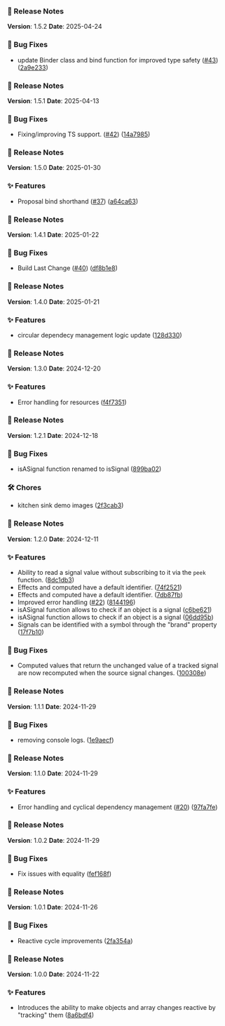 ### 🚀 Release Notes

**Version**: 1.5.2
**Date**: 2025-04-24

### 🐞 Bug Fixes

- update Binder class and bind function for improved type safety ([#43](https://github.com/cesarParra/lwc-signals/issues/43)) ([2a9e233](https://github.com/cesarParra/lwc-signals/commit/2a9e233d5f9541303dee9af5ecba9f2280a2369b))

### 🚀 Release Notes

**Version**: 1.5.1
**Date**: 2025-04-13

### 🐞 Bug Fixes

- Fixing/improving TS support. ([#42](https://github.com/cesarParra/lwc-signals/issues/42)) ([14a7985](https://github.com/cesarParra/lwc-signals/commit/14a7985e457d90938aceea85b20d30e2e4610623))

### 🚀 Release Notes

**Version**: 1.5.0
**Date**: 2025-01-30

### ✨ Features

- Proposal bind shorthand ([#37](https://github.com/cesarParra/lwc-signals/issues/37)) ([a64ca63](https://github.com/cesarParra/lwc-signals/commit/a64ca634e88483b7bec253dde12b5385eacea7f4))

### 🚀 Release Notes

**Version**: 1.4.1
**Date**: 2025-01-22

### 🐞 Bug Fixes

- Build Last Change ([#40](https://github.com/cesarParra/lwc-signals/issues/40)) ([df8b1e8](https://github.com/cesarParra/lwc-signals/commit/df8b1e85f53f7e2510a6a5d96529b5a0eecf9f09))

### 🚀 Release Notes

**Version**: 1.4.0
**Date**: 2025-01-21

### ✨ Features

- circular dependecy management logic update ([128d330](https://github.com/cesarParra/lwc-signals/commit/128d33040e6c91191ecf9db117cc334b0a2a63ee))

### 🚀 Release Notes

**Version**: 1.3.0
**Date**: 2024-12-20

### ✨ Features

- Error handling for resources ([f4f7351](https://github.com/cesarParra/lwc-signals/commit/f4f7351c0135097bf259caa967decc6a0399636f))

### 🚀 Release Notes

**Version**: 1.2.1
**Date**: 2024-12-18

### 🐞 Bug Fixes

- isASignal function renamed to isSignal ([899ba02](https://github.com/cesarParra/lwc-signals/commit/899ba0241494c4f9e8e0d3b650ca791956a338d1))

### 🛠️ Chores

- kitchen sink demo images ([2f3cab3](https://github.com/cesarParra/lwc-signals/commit/2f3cab3bd55753c88215d381275aa2300678add6))

### 🚀 Release Notes

**Version**: 1.2.0
**Date**: 2024-12-11

### ✨ Features

- Ability to read a signal value without subscribing to it via the `peek` function. ([8dc1db3](https://github.com/cesarParra/lwc-signals/commit/8dc1db367a24190a6746543f1c470615be0eaf3a))
- Effects and computed have a default identifier. ([74f2521](https://github.com/cesarParra/lwc-signals/commit/74f2521b7973e942c23d2879eb62dfe1e00c7600))
- Effects and computed have a default identifier. ([7db87fb](https://github.com/cesarParra/lwc-signals/commit/7db87fb2c0b3e4d82f5b553c38e3acd192b82589))
- Improved error handling ([#22](https://github.com/cesarParra/lwc-signals/issues/22)) ([8144196](https://github.com/cesarParra/lwc-signals/commit/8144196460f8067b4d4f8f9e319071b105def151))
- isASignal function allows to check if an object is a signal ([c6be621](https://github.com/cesarParra/lwc-signals/commit/c6be6210c73a06e1af4332ab76de759a5c4ad4d2))
- isASignal function allows to check if an object is a signal ([06dd95b](https://github.com/cesarParra/lwc-signals/commit/06dd95bf48a1601e1b92f070d8fe93fea645d403))
- Signals can be identified with a symbol through the "brand" property ([17f7b10](https://github.com/cesarParra/lwc-signals/commit/17f7b100b9b8e098b87293c970230997e45a91bf))

### 🐞 Bug Fixes

- Computed values that return the unchanged value of a tracked signal are now recomputed when the source signal changes. ([100308e](https://github.com/cesarParra/lwc-signals/commit/100308ef3269e685fb212cb16d44ae70144bf27d))

### 🚀 Release Notes

**Version**: 1.1.1
**Date**: 2024-11-29

### 🐞 Bug Fixes

- removing console logs. ([1e9aecf](https://github.com/cesarParra/lwc-signals/commit/1e9aecf1ff8e471119f3df2c327d214880e73387))

### 🚀 Release Notes

**Version**: 1.1.0
**Date**: 2024-11-29

### ✨ Features

- Error handling and cyclical dependency management ([#20](https://github.com/cesarParra/lwc-signals/issues/20)) ([97fa7fe](https://github.com/cesarParra/lwc-signals/commit/97fa7fe78955e744044096e384d32d4dfa5b0922))

### 🚀 Release Notes

**Version**: 1.0.2
**Date**: 2024-11-29

### 🐞 Bug Fixes

- Fix issues with equality ([fef168f](https://github.com/cesarParra/lwc-signals/commit/fef168fab4d2f1367ca1efdb2e7a8a1af7651475))

### 🚀 Release Notes

**Version**: 1.0.1
**Date**: 2024-11-26

### 🐞 Bug Fixes

- Reactive cycle improvements ([2fa354a](https://github.com/cesarParra/lwc-signals/commit/2fa354a8bd67e12773468460d61e90b47db1891d))

### 🚀 Release Notes

**Version**: 1.0.0
**Date**: 2024-11-22

### ✨ Features

- Introduces the ability to make objects and array changes reactive by "tracking" them ([8a6bdf4](https://github.com/cesarParra/lwc-signals/commit/8a6bdf46aac421a1ccdc3a31fc4af5c4c4840bd1))
